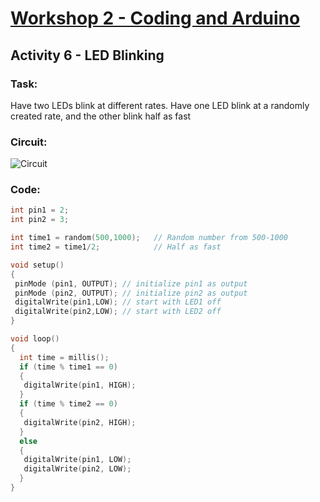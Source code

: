 # [Workshop 2 - Coding and Arduino](https://bmesbuildteamucla.github.io/workshops/workshop-2--coding-and-arduino)

## Activity 6 - LED Blinking

### Task:
Have two LEDs blink at different rates.
Have one LED blink at a randomly created rate, and the other blink half as fast

### Circuit:
![Circuit](https://bmesbuildteamucla.github.io/workshops/workshop-2--coding-and-arduino/activity-6--LED-blinking/W2A6.png)

### Code:
```c++
int pin1 = 2;
int pin2 = 3; 

int time1 = random(500,1000);	// Random number from 500-1000
int time2 = time1/2;   			// Half as fast

void setup() 
{ 
 pinMode (pin1, OUTPUT); // initialize pin1 as output
 pinMode (pin2, OUTPUT); // initialize pin2 as output
 digitalWrite(pin1,LOW); // start with LED1 off
 digitalWrite(pin2,LOW); // start with LED2 off
}

void loop() 
{ 
  int time = millis();
  if (time % time1 == 0) 
  {
   digitalWrite(pin1, HIGH);
  }
  if (time % time2 == 0) 
  {
   digitalWrite(pin2, HIGH);
  }
  else
  {
   digitalWrite(pin1, LOW);
   digitalWrite(pin2, LOW);
  }
}
```
